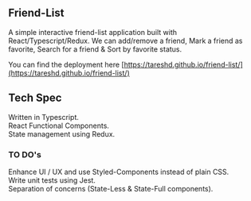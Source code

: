 ## Friend-List

A simple interactive friend-list application built with React/Typescript/Redux. We can add/remove a friend, Mark a friend as favorite, Search for a friend & Sort by favorite status.

You can find the deployment here [https://tareshd.github.io/friend-list/](https://tareshd.github.io/friend-list/)

## Tech Spec
Written in Typescript.\
React Functional Components.\
State management using Redux.


### TO DO's

Enhance UI / UX and use Styled-Components instead of plain CSS.\
Write unit tests using Jest.\
Separation of concerns (State-Less & State-Full components).


